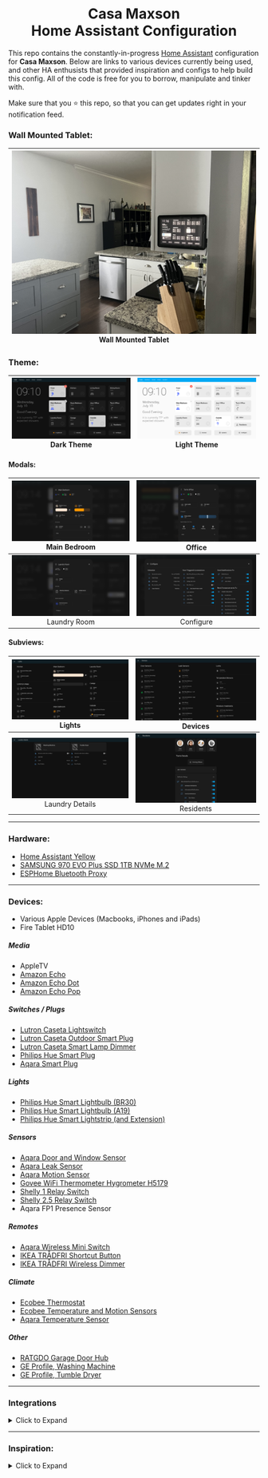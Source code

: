
<h1 align="center">Casa Maxson
  <br>Home Assistant Configuration
</h1>

This repo contains the constantly-in-progress [Home Assistant](https://home-assistant.io/) configuration for **Casa Maxson**. Below are links to various devices currently being used, and other HA enthusists that provided inspiration and configs to help build this config. All of the code is free for you to borrow, manipulate and tinker with.

Make sure that you :star: this repo, so that you can get updates right in your notification feed.

### Wall Mounted Tablet:
| [![wallmount](https://raw.githubusercontent.com/thomasmaxson/Home-Assistant-Configuration-v2/main/config/www/images/dashboard/wall-mount.jpeg)](https://raw.githubusercontent.com/thomasmaxson/Home-Assistant-Configuration-v2/main/config/www/images/dashboard/wall-mount.jpeg)<br>Wall Mounted Tablet |
|:---:|

### Theme:
| [![dashboard-desktop-dark](https://raw.githubusercontent.com/thomasmaxson/Home-Assistant-Configuration-v2/main/config/www/images/dashboard/dashboard-desktop-dark.png)](https://raw.githubusercontent.com/thomasmaxson/Home-Assistant-Configuration-v2/main/config/www/images/dashboard/dashboard-desktop-dark.png)<br>Dark Theme | [![dashboard-desktop-light](https://raw.githubusercontent.com/thomasmaxson/Home-Assistant-Configuration-v2/main/config/www/images/dashboard/dashboard-desktop-light.png)](https://raw.githubusercontent.com/thomasmaxson/Home-Assistant-Configuration-v2/main/config/www/images/dashboard/dashboard-desktop-light.png)<br>Light Theme |
|:---:|:---:|

#### Modals:
| [![modal-bedroom-1](https://raw.githubusercontent.com/thomasmaxson/Home-Assistant-Configuration-v2/main/config/www/images/dashboard/modal-bedroom-1.png)](https://raw.githubusercontent.com/thomasmaxson/Home-Assistant-Configuration-v2/main/config/www/images/dashboard/modal-bedroom-1.png)<br>Main Bedroom | [![modal-bedroom-4](https://raw.githubusercontent.com/thomasmaxson/Home-Assistant-Configuration-v2/main/config/www/images/dashboard/modal-bedroom-4.png)](https://raw.githubusercontent.com/thomasmaxson/Home-Assistant-Configuration-v2/main/config/www/images/dashboard/modal-bedroom-4.png)<br>Office |
|:---:|:---:|
| [![modal-laundry-room](https://raw.githubusercontent.com/thomasmaxson/Home-Assistant-Configuration-v2/main/config/www/images/dashboard/modal-laundry-room.png)](https://raw.githubusercontent.com/thomasmaxson/Home-Assistant-Configuration-v2/main/config/www/images/dashboard/laundry-room.png)<br>Laundry Room | [![modal-configure](https://raw.githubusercontent.com/thomasmaxson/Home-Assistant-Configuration-v2/main/config/www/images/dashboard/modal-configure.png)](https://raw.githubusercontent.com/thomasmaxson/Home-Assistant-Configuration-v2/main/config/www/images/dashboard/modal-Configure.png)<br>Configure |

#### Subviews:
| [![lights](https://raw.githubusercontent.com/thomasmaxson/Home-Assistant-Configuration-v2/main/config/www/images/dashboard/subview-lights.png)](https://raw.githubusercontent.com/thomasmaxson/Home-Assistant-Configuration-v2/main/config/www/images/dashboard/subview-lights.png)<br>Lights | [![devices](https://raw.githubusercontent.com/thomasmaxson/Home-Assistant-Configuration-v2/main/config/www/images/dashboard/subview-devices.png)](https://raw.githubusercontent.com/thomasmaxson/Home-Assistant-Configuration-v2/main/config/www/images/dashboard/subview-devices.png)<br>Devices |
|:---:|:---:|
| [![laundry](https://raw.githubusercontent.com/thomasmaxson/Home-Assistant-Configuration-v2/main/config/www/images/dashboard/subview-laundry-details.png)](https://raw.githubusercontent.com/thomasmaxson/Home-Assistant-Configuration-v2/main/config/www/images/dashboard/subview-laundry-details.png)<br>Laundry Details | [![residents](https://raw.githubusercontent.com/thomasmaxson/Home-Assistant-Configuration-v2/main/config/www/images/dashboard/subview-residents.png)](https://raw.githubusercontent.com/thomasmaxson/Home-Assistant-Configuration-v2/main/config/www/images/dashboard/subview-residents.png)<br>Residents |

<hr>

### Hardware:
* [Home Assistant Yellow](https://crowdsupply.com/nabu-casa/home-assistant-yellow)
* [SAMSUNG 970 EVO Plus SSD 1TB NVMe M.2](https://www.amazon.com/dp/B07MFZY2F2/)
* [ESPHome Bluetooth Proxy](https://esphome.io/components/bluetooth_proxy.html)

<hr>

### Devices:
* Various Apple Devices (Macbooks, iPhones and iPads)
* Fire Tablet HD10

##### Media
* AppleTV
* [Amazon Echo](https://www.amazon.com/gp/product/B084J4KNDS/)
* [Amazon Echo Dot](https://www.amazon.com/gp/product/B07FZ8S74R/)
* [Amazon Echo Pop](https://www.amazon.com/gp/product/B09WNK39JN/)

##### Switches / Plugs
* [Lutron Caseta Lightswitch](https://www.amazon.com/gp/product/B07SJJBTYY/)
* [Lutron Caseta Outdoor Smart Plug](https://www.amazon.com/gp/product/B00KHSXB60/)
* [Lutron Caseta Smart Lamp Dimmer](https://www.amazon.com/gp/product/B08YPFFM58/)
* [Philips Hue Smart Plug](https://www.amazon.com/gp/product/B07XD578LD/)
* [Aqara Smart Plug](https://www.amazon.com/gp/product/B07CJ2MM6Z/)

##### Lights
* [Philips Hue Smart Lightbulb (BR30)](https://www.amazon.com/gp/product/B07QZHMM57/)
* [Philips Hue Smart Lightbulb (A19)](https://www.amazon.com/gp/product/B01M9AU8MB/)
* [Philips Hue Smart Lightstrip (and Extension)](https://www.amazon.com/gp/product/B08CKJWSFS/)

##### Sensors
* [Aqara Door and Window Sensor](https://www.amazon.com/gp/product/B07D37VDM3/)
* [Aqara Leak Sensor](https://www.amazon.com/gp/product/B07D39MSZS/)
* [Aqara Motion Sensor](https://www.amazon.com/gp/product/B07D1CRRVF/)
* [Govee WiFi Thermometer Hygrometer H5179](https://www.amazon.com/gp/product/B0C39TSV2W/)
* [Shelly 1 Relay Switch](https://www.amazon.com/gp/product/B07NQNLDTD/)
* [Shelly 2.5 Relay Switch](https://www.amazon.com/gp/product/B07Z623J8Z/)
* Aqara FP1 Presence Sensor

##### Remotes
* [Aqara Wireless Mini Switch](https://www.amazon.com/gp/product/B07D19YXND/)
* [IKEA TRÅDFRI Shortcut Button](https://www.ikea.com/us/en/p/tradfri-shortcut-button-white-smart-20356382/)
* [IKEA TRÅDFRI Wireless Dimmer](https://www.ikea.com/us/en/p/tradfri-wireless-dimmer-smart-white-10408598/)

##### Climate
* [Ecobee Thermostat](https://www.amazon.com/gp/product/B07NQT85FC/)
* [Ecobee Temperature and Motion Sensors](https://www.amazon.com/gp/product/B07NQVWRR3/)
* [Aqara Temperature Sensor](https://www.amazon.com/gp/product/B07D37FKGY/)

##### Other
* [RATGDO Garage Door Hub](https://paulwieland.github.io/ratgdo/)
* [GE Profile, Washing Machine](https://www.geappliances.com/appliance/GE-Profile-4-9-cu-ft-Capacity-Washer-with-Smarter-Wash-Technology-and-FlexDispense-PTW605BSRWS)
* [GE Profile, Tumble Dryer](https://www.geappliances.com/appliance/GE-Profile-7-4-cu-ft-Capacity-aluminized-alloy-drum-Electric-Dryer-with-Sanitize-Cycle-and-Sensor-Dry-PTD60EBSRWS)

<hr>

### Integrations

<details>
<summary>Click to Expand</summary>

* [Node RED](https://zachowj.github.io/node-red-contrib-home-assistant-websocket/guide/custom_integration/)
* [Button Card](https://github.com/custom-cards/button-card)
* [Mushroom Cards](https://github.com/piitaya/lovelace-mushroom)
* [Alexa Media Player](https://github.com/custom-components/alexa_media_player)
* [Apple TV](https://www.home-assistant.io/integrations/apple_tv)
* [Browser Mod](https://github.com/thomasloven/hass-browser_mod)
* [Ecobee](https://www.home-assistant.io/integrations/ecobee)
* [ESPHome](https://www.home-assistant.io/integrations/esphome)
* [Fully Kiosk](https://github.com/cgarwood/homeassistant-fullykiosk)
* [GE SmartHQ](https://github.com/simbaja/ha_gehome)
* [HACS](https://hacs.xyz/docs/configuration/start)
* [Local Tuya](https://github.com/rospogrigio/localtuya)
* [Philips Hue](https://www.home-assistant.io/integrations/hue)
* [Home Assistant iOS](https://www.home-assistant.io/integrations/ios)
* [Lutron Caséta](https://www.home-assistant.io/integrations/lutron_caseta)
* [MyQ](https://www.home-assistant.io/integrations/myq)
* [Rachio](https://www.home-assistant.io/integrations/rachio)
* [Schlage](https://www.home-assistant.io/integrations/schlage)
* [Shelly](https://www.home-assistant.io/integrations/shelly)
* [Switchbot](https://www.home-assistant.io/integrations/switchbot)
* [UniFi Protect](https://www.home-assistant.io/integrations/unifiprotect)
* [WLED](https://www.home-assistant.io/integrations/wled)
* [Zigbee Home Automation](https://www.home-assistant.io/integrations/zha/)

</details>

<hr>

### Inspiration:

<details>
<summary>Click to Expand</summary>

Below are a few of my most used resources. If you like what you see here, please check them out as well!

* [Matt8707 (Mattias Persson)](https://github.com/matt8707/hass-config)
* [Slacker Labs (Jeffery Stone)](https://github.com/thejeffreystone/homeassistant-config)

</details>
